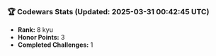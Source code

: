 ### 🏆 Codewars Stats (Updated: 2025-03-31 00:42:45 UTC)

- **Rank:** 8 kyu
- **Honor Points:** 3
- **Completed Challenges:** 1
